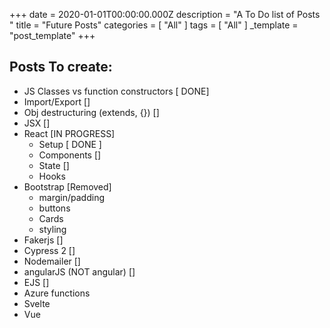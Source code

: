 +++
date = 2020-01-01T00:00:00.000Z
description = "A To Do list of Posts "
title = "Future Posts"
categories = [ "All" ]
tags = [ "All" ]
_template = "post_template"
+++

## Posts To create:

* JS Classes vs function constructors \[ DONE\]
* Import/Export  \[\]
* Obj destructuring (extends, {})  \[\]
* JSX  \[\]
* React  \[IN PROGRESS\]
  * Setup  \[ DONE \]
  * Components  \[\]
  * State  \[\]
  * Hooks
* Bootstrap  \[Removed\]
  * margin/padding
  * buttons
  * Cards
  * styling
* Fakerjs  \[\]
* Cypress 2 \[\]
* Nodemailer \[\]
* angularJS (NOT angular) \[\]
* EJS \[\]
* Azure functions
* Svelte
* Vue
